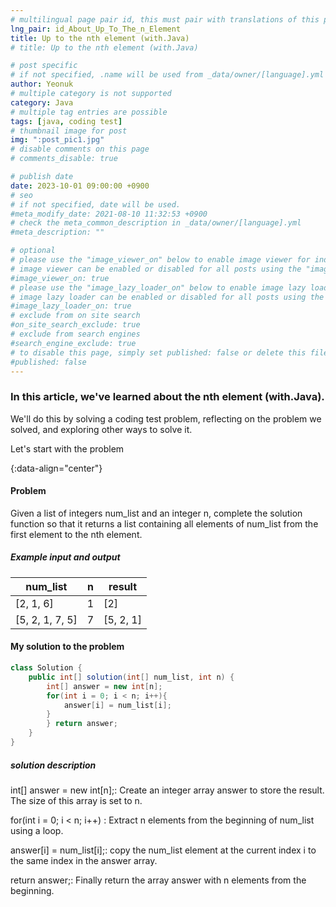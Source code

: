 ```yaml
---
# multilingual page pair id, this must pair with translations of this page. (This name must be unique)
lng_pair: id_About_Up_To_The_n_Element
title: Up to the nth element (with.Java)
# title: Up to the nth element (with.Java)

# post specific
# if not specified, .name will be used from _data/owner/[language].yml
author: Yeonuk
# multiple category is not supported
category: Java
# multiple tag entries are possible
tags: [java, coding test]
# thumbnail image for post
img: ":post_pic1.jpg"
# disable comments on this page
# comments_disable: true

# publish date
date: 2023-10-01 09:00:00 +0900
# seo
# if not specified, date will be used.
#meta_modify_date: 2021-08-10 11:32:53 +0900
# check the meta_common_description in _data/owner/[language].yml
#meta_description: ""

# optional
# please use the "image_viewer_on" below to enable image viewer for individual pages or posts (_posts/ or [language]/_posts folders).
# image viewer can be enabled or disabled for all posts using the "image_viewer_posts: true" setting in _data/conf/main.yml.
#image_viewer_on: true
# please use the "image_lazy_loader_on" below to enable image lazy loader for individual pages or posts (_posts/ or [language]/_posts folders).
# image lazy loader can be enabled or disabled for all posts using the "image_lazy_loader_posts: true" setting in _data/conf/main.yml.
#image_lazy_loader_on: true
# exclude from on site search
#on_site_search_exclude: true
# exclude from search engines
#search_engine_exclude: true
# to disable this page, simply set published: false or delete this file
#published: false
---
```


<!-- outline-start -->

### In this article, we've learned about the nth element (with.Java).

We'll do this by solving a coding test problem, reflecting on the problem we solved, and exploring other ways to solve it.

Let's start with the problem

{:data-align="center"}

<!-- outline-end -->

#### Problem

Given a list of integers num_list and an integer n, complete the solution function so that it returns a list containing all elements of num_list from the first element to the nth element.

##### Example input and output

| num_list        | n   | result    |
| --------------- | --- | --------- |
| [2, 1, 6]       | 1   | [2]       |
| [5, 2, 1, 7, 5] | 7   | [5, 2, 1] |

<!-- | start_num | end_num | result |
| --------- | ------- | ------ |
| 10 | 3 | 0 | -->

#### My solution to the problem

```java
class Solution {
    public int[] solution(int[] num_list, int n) {
        int[] answer = new int[n];
        for(int i = 0; i < n; i++){
            answer[i] = num_list[i];
        }
        } return answer;
    }
}
```

##### solution description

int[] answer = new int[n];: Create an integer array answer to store the result. The size of this array is set to n.

for(int i = 0; i < n; i++) : Extract n elements from the beginning of num_list using a loop.

answer[i] = num_list[i];: copy the num_list element at the current index i to the same index in the answer array.

return answer;: Finally return the array answer with n elements from the beginning.
